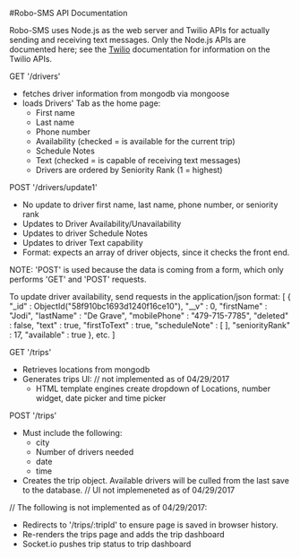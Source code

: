 #Robo-SMS API Documentation

Robo-SMS uses Node.js as the web server and Twilio APIs for actually sending and
receiving text messages. Only the Node.js APIs are documented here; see the [Twilio](www.twillio.com) documentation for information on the Twilio APIs.

GET '/drivers'
- fetches driver information from mongodb via mongoose
- loads Drivers' Tab as the home page:
   - First name
   - Last name
   - Phone number
   - Availability (checked = is available for the current trip)
   - Schedule Notes
   - Text (checked = is capable of receiving text messages)
   - Drivers are ordered by Seniority Rank (1 = highest)


POST '/drivers/update1'
- No update to driver first name, last name, phone number, or seniority rank
- Updates to Driver Availability/Unavailability
- Updates to driver Schedule Notes
- Updates to driver Text capability
- Format: expects an array of driver objects, since it checks the front end.

NOTE: 'POST' is used because the data is coming from a form, which only performs
      'GET' and 'POST' requests.

To update driver availability, send requests in the application/json format:
[
    {
        "_id" : ObjectId("58f910bc1693d1240f16ce10"),
        "__v" : 0,
        "firstName" : "Jodi",
        "lastName" : "De Grave",
        "mobilePhone" : "479-715-7785",
        "deleted" : false,
        "text" : true,
        "firstToText" : true,
        "scheduleNote" : [ ],
        "seniorityRank" : 17,
        "available" : true
    }, etc.
]

GET '/trips'
- Retrieves locations from mongodb
- Generates trips UI:  // not implemented as of 04/29/2017
   - HTML template engines create dropdown of Locations, number widget, date picker and time picker   

POST '/trips'
- Must include the following:
   - city
   - Number of drivers needed
   - date
   - time
- Creates the trip object. Available drivers will be culled from the last save to the
  database.  // UI not implemeneted as of 04/29/2017


// The following is not implemented as of 04/29/2017:  
- Redirects to '/trips/:tripId' to ensure page is saved in browser history.
- Re-renders the trips page and adds the trip dashboard
- Socket.io pushes trip status to trip dashboard
